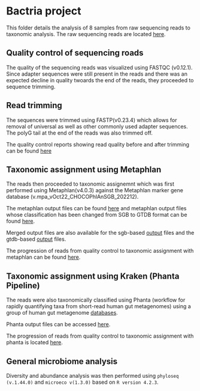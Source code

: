# Bactria project

This folder details the analysis of 8 samples from raw sequencing reads to taxonomic analysis.
The raw sequencing reads are located [here](https://www.dropbox.com/home/Dossier%20de%20l'%C3%A9quipe%20Team%20GG/Sequencing_data/2023/230424_NovaSeq_run2_MS_IgA_Virome/2023_NovaSeq_Bacteria/Marianne_Bactria_data).

## Quality control of sequencing roads

The quality of the sequencing reads was visualized using FASTQC (v0.12.1). Since adapter sequences were still present in the reads and there was an expected decline in quality twoards the end of the reads, they proceeded to sequence trimming.

## Read trimming

The sequences were trimmed using FASTP(v0.23.4) which allows for removal of universal as well as other commonly used adapter sequences. The polyG tail at the end of the reads was also trimmed off.

The quality control reports showing read quality before and after trimming can be found [here](https://github.com/simeonhebrew/U1135_Bioinformatics/tree/main/Mariana_bactria_project/Mariana_bactria_QC_files) 


## Taxonomic assignment using Metaphlan

The reads then proceeded to taxonomic assignemnt which was first performed using Metaphlan(v4.0.3) against the Metaphlan marker gene database (v.mpa_vOct22_CHOCOPhlAnSGB_202212).

The metaphlan output files can be found [here](https://github.com/simeonhebrew/U1135_Bioinformatics/tree/main/Mariana_bactria_project/Metaphlan_output_files) and metaphlan output files whose classification has been changed from SGB to GTDB format can be found [here](https://github.com/simeonhebrew/U1135_Bioinformatics/tree/main/Mariana_bactria_project/Metaphlan_output_files_gtdb).

Merged output files are also available for the sgb-based [output](https://github.com/simeonhebrew/U1135_Bioinformatics/blob/main/Mariana_bactria_project/merged_output_files/merged_bacteria_metaphlan.tsv) files and the gtdb-based [output](https://github.com/simeonhebrew/U1135_Bioinformatics/blob/main/Mariana_bactria_project/merged_output_files/merged_bacteria_metaphlan_gtdb.tsv) files.

The progression of reads from quality control to taxonomic assignment with metaphlan can be found [here](https://github.com/simeonhebrew/U1135_Bioinformatics/blob/main/Mariana_bactria_project/Bactria_reads_track.xlsx).


## Taxonomic assignment using Kraken (Phanta Pipeline)
The reads were also taxonomically classified using Phanta (workflow for rapidly quantifying taxa from short-read human gut metagenomes) using a group of human gut metagenome [databases](https://github.com/bhattlab/phanta/blob/main/databases.md).

Phanta output files can be accessed [here](https://github.com/simeonhebrew/U1135_Bioinformatics/tree/main/Mariana_bactria_project/phanta_output_mariana_bactria).

The progression of reads from quality control to taxonomic assignment with phanta is located [here](https://github.com/simeonhebrew/U1135_Bioinformatics/blob/main/Mariana_bactria_project/phanta_output_mariana_bactria/final_merged_outputs/total_reads.tsv).


## General microbiome analysis
Diversity and abundance analysis was then performed using `phyloseq (v.1.44.0)` and `microeco v(1.3.0)` based on `R version 4.2.3`.

